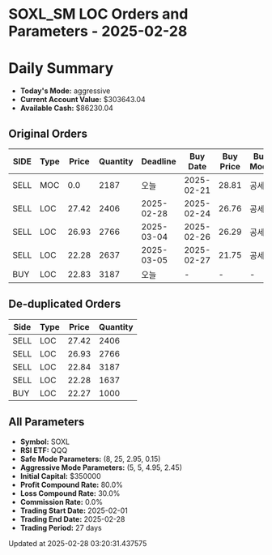 # SOXL_SM LOC Orders and Parameters - 2025-02-28

# Daily Summary

- **Today's Mode:** aggressive
- **Current Account Value:** $303643.04
- **Available Cash:** $86230.04

## Original Orders

| SIDE | Type | Price | Quantity | Deadline | Buy Date | Buy Price | Buy Mode |
|------|------|-------|----------|----------|----------|-----------|----------|
| SELL | MOC | 0.0 | 2187 | 오늘 | 2025-02-21 | 28.81 | 공세 |
| SELL | LOC | 27.42 | 2406 | 2025-02-28 | 2025-02-24 | 26.76 | 공세 |
| SELL | LOC | 26.93 | 2766 | 2025-03-04 | 2025-02-26 | 26.29 | 공세 |
| SELL | LOC | 22.28 | 2637 | 2025-03-05 | 2025-02-27 | 21.75 | 공세 |
| BUY | LOC | 22.83 | 3187 | 오늘 | - | - | - |

## De-duplicated Orders

| Side | Type | Price | Quantity |
|------|------|-------|----------|
| SELL | LOC | 27.42 | 2406 |
| SELL | LOC | 26.93 | 2766 |
| SELL | LOC | 22.84 | 3187 |
| SELL | LOC | 22.28 | 1637 |
| BUY | LOC | 22.27 | 1000 |

## All Parameters

- **Symbol:** SOXL
- **RSI ETF:** QQQ
- **Safe Mode Parameters:** (8, 25, 2.95, 0.15)
- **Aggressive Mode Parameters:** (5, 5, 4.95, 2.45)
- **Initial Capital:** $350000
- **Profit Compound Rate:** 80.0%
- **Loss Compound Rate:** 30.0%
- **Commission Rate:** 0.0%
- **Trading Start Date:** 2025-02-01
- **Trading End Date:** 2025-02-28
- **Trading Period:** 27 days

Updated at 2025-02-28 03:20:31.437575
